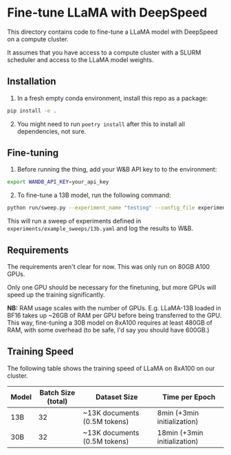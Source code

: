 # Fine-tune LLaMA with DeepSpeed

This directory contains code to fine-tune a LLaMA model with DeepSpeed on a compute cluster. 

It assumes that you have access to a compute cluster with a SLURM scheduler and access to the LLaMA model weights.

## Installation

1. In a fresh empty conda environment, install this repo as a package:

```bash
pip install -e .
```

2. You might need to run `poetry install` after this to install all dependencies, not sure.

## Fine-tuning

1. Before running the thing, add your W&B API key to to the environment:

```bash
export WANDB_API_KEY=your_api_key
```

2. To fine-tune a 13B model, run the following command:

```bash
python run/sweep.py --experiment_name "testing" --config_file experiments/example_sweeps/13b.yaml
```

This will run a sweep of experiments defined in `experiments/example_sweeps/13b.yaml` and log the results to W&B.

## Requirements

The requirements aren't clear for now. This was only run on 80GB A100 GPUs.

Only one GPU should be necessary for the finetuning, but more GPUs will speed up the training significantly. 

**NB:** RAM usage scales with the number of GPUs. E.g. LLaMA-13B loaded in BF16 takes up ~26GB of RAM per GPU before being transferred to the GPU. This way, fine-tuning a 30B model on 8xA100 requires at least 480GB of RAM, with some overhead (to be safe, I'd say you should have 600GB.)

## Training Speed

The following table shows the training speed of LLaMA on 8xA100 on our cluster.

| Model | Batch Size (total) | Dataset Size | Time per Epoch |
| --- | --- | --- | --- |
| 13B | 32 | ~13K documents (0.5M tokens) | 8min (+3min initialization) |
| 30B | 32 | ~13K documents (0.5M tokens) | 18min (+3min initialization) |

